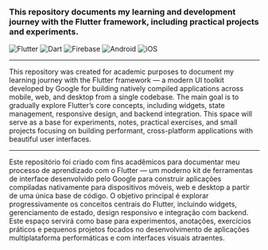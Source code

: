 ### This repository documents my learning and development journey with the Flutter framework, including practical projects and experiments.

![Flutter](https://img.shields.io/badge/Flutter-0d1117?style=for-the-badge&logo=flutter&logoColor=25fafe)
![Dart](https://img.shields.io/badge/Dart-0d1117?style=for-the-badge&logo=dart&logoColor=25fafe)
![Firebase](https://img.shields.io/badge/Firebase-0d1117?style=for-the-badge&logo=firebase&logoColor=25fafe)
![Android](https://img.shields.io/badge/Android-0d1117?style=for-the-badge&logo=android&logoColor=25fafe)
![iOS](https://img.shields.io/badge/iOS-0d1117?style=for-the-badge&logo=ios&logoColor=25fafe)


----

This repository was created for academic purposes to document my learning journey with the Flutter framework — a modern UI toolkit developed by Google for building natively compiled applications across mobile, web, and desktop from a single codebase. The main goal is to gradually explore Flutter’s core concepts, including widgets, state management, responsive design, and backend integration. This space will serve as a base for experiments, notes, practical exercises, and small projects focusing on building performant, cross-platform applications with beautiful user interfaces.

----

Este repositório foi criado com fins acadêmicos para documentar meu processo de aprendizado com o Flutter — um moderno kit de ferramentas de interface desenvolvido pelo Google para construir aplicações compiladas nativamente para dispositivos móveis, web e desktop a partir de uma única base de código. O objetivo principal é explorar progressivamente os conceitos centrais do Flutter, incluindo widgets, gerenciamento de estado, design responsivo e integração com backend. Este espaço servirá como base para experimentos, anotações, exercícios práticos e pequenos projetos focados no desenvolvimento de aplicações multiplataforma performáticas e com interfaces visuais atraentes.
